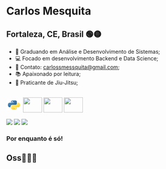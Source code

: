 # Carlos Mesquita
## Fortaleza, CE, Brasil 🟢🟡

- 🧠 Graduando em Análise e Desenvolvimento de Sistemas;
- 💻 Focado em desenvolvimento Backend e Data Science;
- 📧 Contato: carlossmessquita@gmail.com;
- 📚 Apaixonado por leitura;
- 🥋 Praticante de Jiu-Jitsu;


<div style="display: inline_block"><br>
    <img align="center"  height="30" width="40" src="https://raw.githubusercontent.com/devicons/devicon/master/icons/python/python-original.svg">
    <img align="center"  height="40" width="50" src="https://cdn.jsdelivr.net/gh/devicons/devicon/icons/django/django-original.svg" />
    <img align="center"  height="40" width="50" src="https://cdn.jsdelivr.net/gh/devicons/devicon/icons/java/java-original-wordmark.svg" />
    <img align="center"  height="40" width="50" src="https://cdn.jsdelivr.net/gh/devicons/devicon/icons/postgresql/postgresql-original-wordmark.svg" />
</div>
<br>
<div> 
  <a href="https://instagram.com/carlossmesquita" target="_blank"><img src="https://img.shields.io/badge/-Instagram-%23E4405F?style=for-the-badge&logo=instagram&logoColor=white" target="_blank"></a>
  <a href = "mailto:carlossmessquita@gmail.com"><img src="https://img.shields.io/badge/Gmail-D14836?style=for-the-badge&logo=gmail&logoColor=white" target="_blank"></a>
  <a href="https://www.linkedin.com/in/carlos-mesquita-15101b178/" target="_blank"><img src="https://img.shields.io/badge/-LinkedIn-%230077B5?style=for-the-badge&logo=linkedin&logoColor=white" target="_blank"></a> 
</div>

 ### Por enquanto é só! 
 ## Oss🐱‍👤🖖
